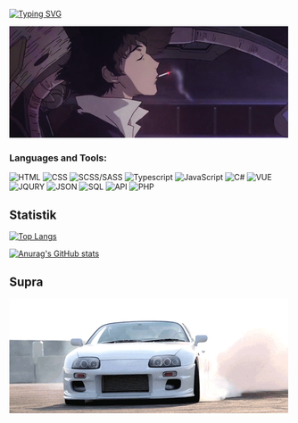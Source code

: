 
[![Typing SVG](https://readme-typing-svg.herokuapp.com?font=Roboto&duration=8000&pause=2000&color=F70000&center=true&vCenter=true&width=850&height=100&lines=Приветствую😊+на+своем+gitHub+профиле💥+Я+Junior+Frontend+Developer+из+Тирасполя🗾)](https://git.io/typing-svg)
 </br>
 
[![Header](https://github.com/424Nkita-Csharsfta4/424Nkita-Csharsfta4/blob/main/424Nkita-Csharsfta4-main/assets/1.gif)](https://vk.com/php1234python)

### Languages and Tools:
![HTML](https://img.shields.io/badge/-HTML-ff8f19?style=for-the-badge&logo=HTML&logoColor=ff8f19)
![CSS](https://img.shields.io/badge/-CSS-090909?style=for-the-badge&logo=CSS&logoColor=2986cc)
![SCSS/SASS](https://img.shields.io/badge/-SCSS-090909?style=for-the-badge&logo=SCSS&logoColor=c27ba0)
![Typescript](https://img.shields.io/badge/-TypeScript-090909?style=for-the-badge&logo=TYPESCRIPT&logoColor=6fa8dc)
![JavaScript](https://img.shields.io/badge/-JavaScript-090909?style=for-the-badge&logo=JavaScript&logoColor=E9D54D)
![C#](https://img.shields.io/badge/-C#-090909?style=for-the-badge&logo=C#&logoColor=c55df5)
![VUE](https://img.shields.io/badge/-VUE-090909?style=for-the-badge&logo=VUE&logoColor=acf78b)
![JQURY](https://img.shields.io/badge/-JQURY-090909?style=for-the-badge&logo=JQURY&logoColor=76a5af)
![JSON](https://img.shields.io/badge/-JSON-090909?style=for-the-badge&logo=JSON&logoColor=ffcd34)
![SQL](https://img.shields.io/badge/-SQL-090909?style=for-the-badge&logo=SQL&logoColor=bcbcbc)
![API](https://img.shields.io/badge/-API-090909?style=for-the-badge&logo=API&logoColor=ffe599)
![PHP](https://img.shields.io/badge/-PHP-090909?style=for-the-badge&logo=PHP&logoColor=9fc5e8)

## Statistik

[![Top Langs](https://github-readme-stats.vercel.app/api/top-langs/?username=anuraghazra&layout=compact)](https://github.com/anuraghazra/github-readme-stats)

[![Anurag's GitHub stats](https://github-readme-stats.vercel.app/api?username=anuraghazra)](https://github.com/anuraghazra/github-readme-stats&bg_color=DEG,COLOR1,COLOR2,COLOR3...COLOR10)



## Supra 
[![Footer](https://github.com/424Nkita-Csharsfta4/424Nkita-Csharsfta4/blob/main/assets/2.gif)](https://www.youtube.com/watch?v=H1OXCCpH_E4)
